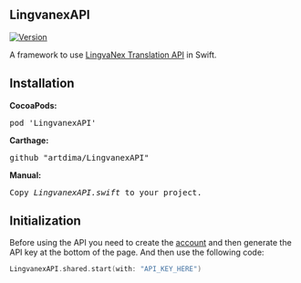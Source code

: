 ## LingvanexAPI

[![Version](https://img.shields.io/cocoapods/v/LingvanexAPI.svg?style=flat)](http://cocoadocs.org/artdima/LingvanexAPI)

A framework to use <a href="https://lingvanex.com/documentation-api/">LingvaNex Translation API</a> in Swift.


## Installation
<b>CocoaPods:</b>
<pre>
pod 'LingvanexAPI'
</pre>
<b>Carthage:</b>
<pre>
github "artdima/LingvanexAPI"
</pre>
<b>Manual:</b>
<pre>
Copy <i>LingvanexAPI.swift</i> to your project.
</pre>

## Initialization
Before using the API you need to create the <a href="https://lingvanex.com/account">account</a> and then generate the API key at the bottom of the page.
And then use the following code:
```swift
LingvanexAPI.shared.start(with: "API_KEY_HERE")
```

